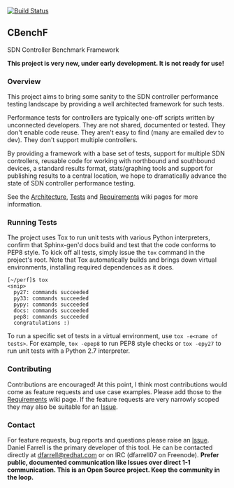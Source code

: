 [![Build Status](https://travis-ci.org/dfarrell07/CBenchF.svg?branch=master)](https://travis-ci.org/dfarrell07/CBenchF)

## CBenchF

SDN Controller Benchmark Framework

**This project is very new, under early development. It is not ready for use!**

### Overview

This project aims to bring some sanity to the SDN controller performance testing landscape by providing a well architected framework for such tests.

Performance tests for controllers are typically one-off scripts written by unconnected developers. They are not shared, documented or tested. They don't enable code reuse. They aren't easy to find (many are emailed dev to dev). They don't support multiple controllers.

By providing a framework with a base set of tests, support for multiple SDN controllers, reusable code for working with northbound and southbound devices, a standard results format, stats/graphing tools and support for publishing results to a central location, we hope to dramatically advance the state of SDN controller performance testing.

See the [Architecture](https://github.com/dfarrell07/CBenchF/wiki/Architecture), [Tests](https://github.com/dfarrell07/CBenchF/wiki/Tests) and [Requirements](https://github.com/dfarrell07/CBenchF/wiki/Requirements) wiki pages for more information.

### Running Tests

The project uses Tox to run unit tests with various Python interpreters, confirm that Sphinx-gen'd docs build and test that the code conforms to PEP8 style. To kick off all tests, simply issue the `tox` command in the project's root. Note that Tox automatically builds and brings down virtual environments, installing required dependences as it does.

```
[~/perf]$ tox
<snip>
  py27: commands succeeded
  py33: commands succeeded
  pypy: commands succeeded
  docs: commands succeeded
  pep8: commands succeeded
  congratulations :)
```

To run a specific set of tests in a virtual environment, use `tox -e<name of tests>`. For example, `tox -epep8` to run PEP8 style checks or `tox -epy27` to run unit tests with a Python 2.7 interpreter.

### Contributing

Contributions are encouraged! At this point, I think most contributions would come as feature requests and use case examples. Please add those to the [Requirements](https://github.com/dfarrell07/CBenchF/wiki/Requirements) wiki page. If the feature requests are very narrowly scoped they may also be suitable for an [Issue](https://github.com/dfarrell07/CBenchF/issues).

### Contact

For feature requests, bug reports and questions please raise an [Issue](https://github.com/dfarrell07/CBenchF/issues). Daniel Farrell is the primary developer of this tool. He can be contacted directly at dfarrell@redhat.com or on IRC (dfarrell07 on Freenode). **Prefer public, documented communication like Issues over direct 1-1 communication. This is an Open Source project. Keep the community in the loop.**
